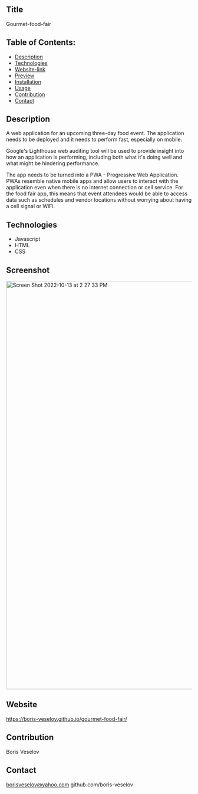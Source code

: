 ## Title

Gourmet-food-fair

## Table of Contents:

* [Description](#description)
* [Technologies](#technologies)
* [Website-link](#website-link)
* [Preview](#preview)
* [Installation](#installation)
* [Usage](#usage)
* [Contribution](#contribution)
* [Contact](#contact)

## Description

A web application for an upcoming three-day food event. The application needs to be deployed and it needs to perform fast, especially on mobile. 

Google's Lighthouse web auditing tool will be used to provide insight into how an application is performing, including both what it's doing well and what might be hindering performance.

The app needs to be turned into a PWA - Progressive Web Application. PWAs resemble native mobile apps and allow users to interact with the application even when there is no internet connection or cell service. For the food fair app, this means that event attendees would be able to access data such as schedules and vendor locations without worrying about having a cell signal or WiFi.

## Technologies

* Javascript
* HTML
* CSS

## Screenshot
<img width="1107" alt="Screen Shot 2022-10-13 at 2 27 33 PM" src="https://user-images.githubusercontent.com/96749114/195677728-ebe9f62b-e569-4977-913c-93462ff64084.png">

## Website

https://boris-veselov.github.io/gourmet-food-fair/

## Contribution

Boris Veselov

## Contact

borisveselov@yahoo.com
github.com/boris-veselov
